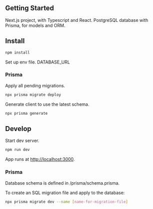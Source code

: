 ## Getting Started

Next.js project, with Typescript and React.
PostgreSQL database with Prisma, for models and ORM.

## Install
```bash
npm install
```

Set up env file.
DATABASE_URL

### Prisma
Apply all pending migrations.
```bash
npx prisma migrate deploy
```

Generate client to use the latest schema.
```bash
npx prisma generate
```

## Develop
Start dev server.
```bash
npm run dev
```

App runs at [http://localhost:3000](http://localhost:3000).

### Prisma
Database schema is defined in /prisma/schema.prisma.

To create an SQL migration file and apply to the database:
```bash
npx prisma migrate dev --name [name-for-migration-file]
```
